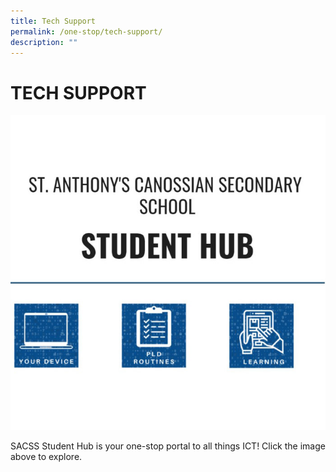 ```yaml
---
title: Tech Support
permalink: /one-stop/tech-support/
description: ""
---
```

# TECH SUPPORT

<a href="https://sites.google.com/moe.edu.sg/sacssstudenthub" target = "_blank"> <img src="/images/One%20stop/SACSS-Student-Hub.jpg"></a>


SACSS Student Hub is your one-stop portal to all things ICT! Click the image above to explore.